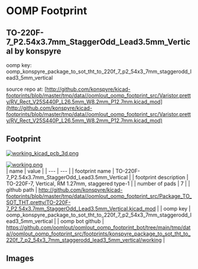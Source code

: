 # OOMP Footprint  
## TO-220F-7_P2.54x3.7mm_StaggerOdd_Lead3.5mm_Vertical  by konspyre  
  
oomp key: oomp_konspyre_package_to_sot_tht_to_220f_7_p2_54x3_7mm_staggerodd_lead3_5mm_vertical  
  
source repo at: [http://github.com/konspyre/kicad-footprints/blob/master/tmp/data//oomlout_oomp_footprint_src/Varistor.pretty/RV_Rect_V25S440P_L26.5mm_W8.2mm_P12.7mm.kicad_mod](http://github.com/konspyre/kicad-footprints/blob/master/tmp/data//oomlout_oomp_footprint_src/Varistor.pretty/RV_Rect_V25S440P_L26.5mm_W8.2mm_P12.7mm.kicad_mod)  
## Footprint  
  
[![working_kicad_pcb_3d.png](working_kicad_pcb_3d_600.png)](working_kicad_pcb_3d.png)  
  
[![working.png](working_600.png)](working.png)  
| name | value | 
| --- | --- | 
| footprint name | TO-220F-7_P2.54x3.7mm_StaggerOdd_Lead3.5mm_Vertical | 
| footprint description | TO-220F-7, Vertical, RM 1.27mm, staggered type-1 | 
| number of pads | 7 | 
| github path | http://github.com/konspyre/kicad-footprints/blob/master/tmp/data//oomlout_oomp_footprint_src/Package_TO_SOT_THT.pretty/TO-220F-7_P2.54x3.7mm_StaggerOdd_Lead3.5mm_Vertical.kicad_mod | 
| oomp key | oomp_konspyre_package_to_sot_tht_to_220f_7_p2_54x3_7mm_staggerodd_lead3_5mm_vertical | 
| oomp bot github | https://github.com/oomlout/oomlout_oomp_footprint_bot/tree/main/tmp/data//oomlout_oomp_footprint_src/footprints/konspyre_package_to_sot_tht_to_220f_7_p2_54x3_7mm_staggerodd_lead3_5mm_vertical/working | 
## Images  
